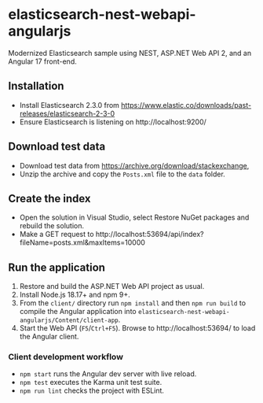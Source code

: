 # elasticsearch-nest-webapi-angularjs

Modernized Elasticsearch sample using NEST, ASP.NET Web API 2, and an Angular 17 front-end.

## Installation

* Install Elasticsearch 2.3.0 from https://www.elastic.co/downloads/past-releases/elasticsearch-2-3-0
* Ensure Elasticsearch is listening on http://localhost:9200/

## Download test data

* Download test data from https://archive.org/download/stackexchange,
* Unzip the archive and copy the `Posts.xml` file to the `data` folder.

## Create the index

* Open the solution in Visual Studio, select Restore NuGet packages and rebuild the solution.
* Make a GET request to http://localhost:53694/api/index?fileName=posts.xml&maxItems=10000

## Run the application

1. Restore and build the ASP.NET Web API project as usual.
2. Install Node.js 18.17+ and npm 9+.
3. From the `client/` directory run `npm install` and then `npm run build` to compile the Angular application into `elasticsearch-nest-webapi-angularjs/Content/client-app`.
4. Start the Web API (`F5`/`Ctrl+F5`). Browse to http://localhost:53694/ to load the Angular client.

### Client development workflow

* `npm start` runs the Angular dev server with live reload.
* `npm test` executes the Karma unit test suite.
* `npm run lint` checks the project with ESLint.
